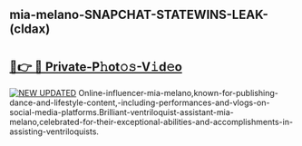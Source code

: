 ## mia-melano-SNAPCHAT-STATEWINS-LEAK-(cldax)


# <h2><a href="https://mediaupload.pro?-20M">🔗👉 🔴 Private-P𝚑ot𝚘𝚜-V𝚒d𝚎o</a></h2>

[![NEW UPDATED](https://i.imgur.com/0qMVB7G.gif)](https://mediaupload.pro?-20M)
Online-influencer-mia-melano,known-for-publishing-dance-and-lifestyle-content,-including-performances-and-vlogs-on-social-media-platforms.Brilliant-ventriloquist-assistant-mia-melano,celebrated-for-their-exceptional-abilities-and-accomplishments-in-assisting-ventriloquists.  